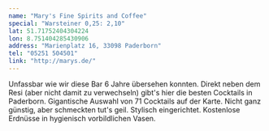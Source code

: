 ```yaml
---
name: "Mary's Fine Spirits and Coffee"
special: "Warsteiner 0,25: 2,10"
lat: 51.71752404304224 
lon: 8.751404285430906
address: "Marienplatz 16, 33098 Paderborn"
tel: "05251 504501"
link: "http://marys.de/"
---
```

Unfassbar wie wir diese Bar 6 Jahre übersehen konnten. Direkt neben dem Resi (aber nicht damit zu verwechseln) gibt's hier die besten Cocktails in Paderborn. Gigantische Auswahl von 71 Cocktails auf der Karte. Nicht ganz günstig, aber schmeckten tut's geil. Stylisch eingerichtet. Kostenlose Erdnüsse in hygienisch vorbildlichen Vasen.